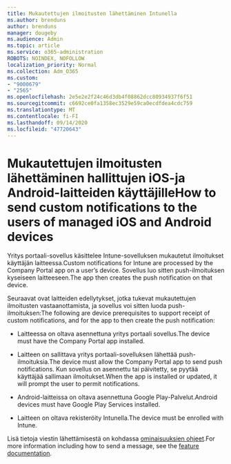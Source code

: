 ```yaml
---
title: Mukautettujen ilmoitusten lähettäminen Intunella
ms.author: brenduns
author: brenduns
manager: dougeby
ms.audience: Admin
ms.topic: article
ms.service: o365-administration
ROBOTS: NOINDEX, NOFOLLOW
localization_priority: Normal
ms.collection: Adm_O365
ms.custom:
- "9000679"
- "2565"
ms.openlocfilehash: 2e5e2e2f24c46d3db4f08862dcc80934937f6f51
ms.sourcegitcommit: c6692ce0fa1358ec3529e59ca0ecdfdea4cdc759
ms.translationtype: MT
ms.contentlocale: fi-FI
ms.lasthandoff: 09/14/2020
ms.locfileid: "47720643"
---
```

# <a name="how-to-send-custom-notifications-to-the-users-of-managed-ios-and-android-devices"></a><span data-ttu-id="a17c0-102">Mukautettujen ilmoitusten lähettäminen hallittujen iOS-ja Android-laitteiden käyttäjille</span><span class="sxs-lookup"><span data-stu-id="a17c0-102">How to send custom notifications to the users of managed iOS and Android devices</span></span>

<span data-ttu-id="a17c0-103">Yritys portaali-sovellus käsittelee Intune-sovelluksen mukautetut ilmoitukset käyttäjän laitteessa.</span><span class="sxs-lookup"><span data-stu-id="a17c0-103">Custom notifications for Intune are processed by the Company Portal app on a user’s device.</span></span> <span data-ttu-id="a17c0-104">Sovellus luo sitten push-ilmoituksen kyseiseen laitteeseen.</span><span class="sxs-lookup"><span data-stu-id="a17c0-104">The app then creates the push notification on that device.</span></span>

<span data-ttu-id="a17c0-105">Seuraavat ovat laitteiden edellytykset, jotka tukevat mukautettujen ilmoitusten vastaanottamista, ja sovellus voi sitten luoda push-ilmoituksen:</span><span class="sxs-lookup"><span data-stu-id="a17c0-105">The following are device prerequisites to support receipt of custom notifications, and for the app to then create the push notification:</span></span>

- <span data-ttu-id="a17c0-106">Laitteessa on oltava asennettuna yritys portaali sovellus.</span><span class="sxs-lookup"><span data-stu-id="a17c0-106">The device must have the Company Portal app installed.</span></span>  

- <span data-ttu-id="a17c0-107">Laitteen on sallittava yritys portaali-sovelluksen lähettää push-ilmoituksia.</span><span class="sxs-lookup"><span data-stu-id="a17c0-107">The device must allow the Company Portal app to send push notifications.</span></span> <span data-ttu-id="a17c0-108">Kun sovellus on asennettu tai päivitetty, se pyytää käyttäjää sallimaan ilmoitukset.</span><span class="sxs-lookup"><span data-stu-id="a17c0-108">When the app is installed or updated, it will prompt the user to permit notifications.</span></span>

- <span data-ttu-id="a17c0-109">Android-laitteissa on oltava asennettuna Google Play-Palvelut.</span><span class="sxs-lookup"><span data-stu-id="a17c0-109">Android devices must have Google Play Services installed.</span></span>

- <span data-ttu-id="a17c0-110">Laitteen on oltava rekisteröity Intunella.</span><span class="sxs-lookup"><span data-stu-id="a17c0-110">The device must be enrolled with Intune.</span></span>

<span data-ttu-id="a17c0-111">Lisä tietoja viestin lähettämisestä on kohdassa [ominaisuuksien ohjeet](https://docs.microsoft.com/intune/custom-notifications).</span><span class="sxs-lookup"><span data-stu-id="a17c0-111">For more information including how to send a message, see the [feature documentation](https://docs.microsoft.com/intune/custom-notifications).</span></span>
